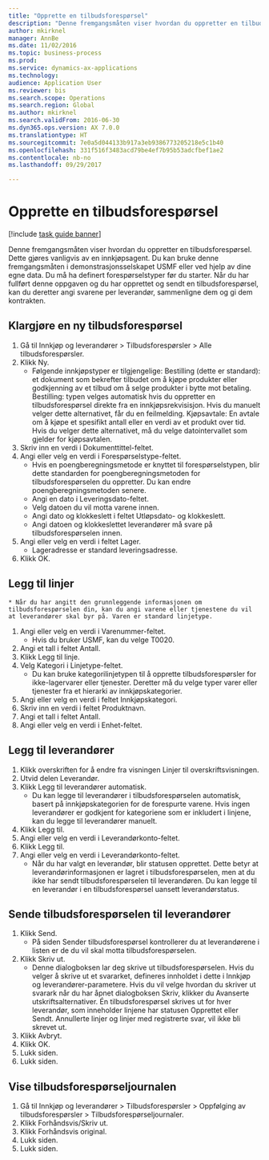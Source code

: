 ```yaml
--- 
title: "Opprette en tilbudsforespørsel"
description: "Denne fremgangsmåten viser hvordan du oppretter en tilbudsforespørsel."
author: mkirknel
manager: AnnBe
ms.date: 11/02/2016
ms.topic: business-process
ms.prod: 
ms.service: dynamics-ax-applications
ms.technology: 
audience: Application User
ms.reviewer: bis
ms.search.scope: Operations
ms.search.region: Global
ms.author: mkirknel
ms.search.validFrom: 2016-06-30
ms.dyn365.ops.version: AX 7.0.0
ms.translationtype: HT
ms.sourcegitcommit: 7e0a5d044133b917a3eb9386773205218e5c1b40
ms.openlocfilehash: 331f516f3483acd79be4ef7b95b53adcfbef1ae2
ms.contentlocale: nb-no
ms.lasthandoff: 09/29/2017

---
```

# <a name="create-a-request-for-quotation"></a>Opprette en tilbudsforespørsel

[!include [task guide banner](../../includes/task-guide-banner.md)]

Denne fremgangsmåten viser hvordan du oppretter en tilbudsforespørsel. Dette gjøres vanligvis av en innkjøpsagent. Du kan bruke denne fremgangsmåten i demonstrasjonsselskapet USMF eller ved hjelp av dine egne data. Du må ha definert forespørselstyper før du starter. Når du har fullført denne oppgaven og du har opprettet og sendt en tilbudsforespørsel, kan du deretter angi svarene per leverandør, sammenligne dem og gi dem kontrakten.


## <a name="prepare-a-new-rfq"></a>Klargjøre en ny tilbudsforespørsel
1. Gå til Innkjøp og leverandører > Tilbudsforespørsler > Alle tilbudsforespørsler.
2. Klikk Ny.
    * Følgende innkjøpstyper er tilgjengelige: Bestilling (dette er standard): et dokument som bekrefter tilbudet om å kjøpe produkter eller godkjenning av et tilbud om å selge produkter i bytte mot betaling. Bestilling: typen velges automatisk hvis du oppretter en tilbudsforespørsel direkte fra en innkjøpsrekvisisjon. Hvis du manuelt velger dette alternativet, får du en feilmelding. Kjøpsavtale: En avtale om å kjøpe et spesifikt antall eller en verdi av et produkt over tid. Hvis du velger dette alternativet, må du velge datointervallet som gjelder for kjøpsavtalen.  
3. Skriv inn en verdi i Dokumenttittel-feltet.
4. Angi eller velg en verdi i Forespørselstype-feltet.
    * Hvis en poengberegningsmetode er knyttet til forespørselstypen, blir dette standarden for poengberegningsmetoden for tilbudsforespørselen du oppretter. Du kan endre poengberegningsmetoden senere.  
    * Angi en dato i Leveringsdato-feltet.  
    * Velg datoen du vil motta varene innen.  
    * Angi dato og klokkeslett i feltet Utløpsdato- og klokkeslett.  
    * Angi datoen og klokkeslettet leverandører må svare på tilbudsforespørselen innen.  
5. Angi eller velg en verdi i feltet Lager.
    * Lageradresse er standard leveringsadresse.  
6. Klikk OK.

## <a name="add-lines"></a>Legg til linjer
    * Når du har angitt den grunnleggende informasjonen om tilbudsforespørselen din, kan du angi varene eller tjenestene du vil at leverandører skal byr på. Varen er standard linjetype.   
1. Angi eller velg en verdi i Varenummer-feltet.
    * Hvis du bruker USMF, kan du velge T0020.  
2. Angi et tall i feltet Antall.
3. Klikk Legg til linje.
4. Velg Kategori i Linjetype-feltet.
    * Du kan bruke kategorilinjetypen til å opprette tilbudsforespørsler for ikke-lagervarer eller tjenester. Deretter må du velge typer varer eller tjenester fra et hierarki av innkjøpskategorier.  
5. Angi eller velg en verdi i feltet Innkjøpskategori.
6. Skriv inn en verdi i feltet Produktnavn.
7. Angi et tall i feltet Antall.
8. Angi eller velg en verdi i Enhet-feltet.

## <a name="add-vendors"></a>Legg til leverandører
1. Klikk overskriften for å endre fra visningen Linjer til overskriftsvisningen. 
2. Utvid delen Leverandør.
3. Klikk Legg til leverandører automatisk.
    * Du kan legge til leverandører i tilbudsforespørselen automatisk, basert på innkjøpskategorien for de forespurte varene. Hvis ingen leverandører er godkjent for kategoriene som er inkludert i linjene, kan du legge til leverandører manuelt.  
4. Klikk Legg til.
5. Angi eller velg en verdi i Leverandørkonto-feltet.
6. Klikk Legg til.
7. Angi eller velg en verdi i Leverandørkonto-feltet.
    * Når du har valgt en leverandør, blir statusen opprettet. Dette betyr at leverandørinformasjonen er lagret i tilbudsforespørselen, men at du ikke har sendt tilbudsforespørselen til leverandøren. Du kan legge til en leverandør i en tilbudsforespørsel uansett leverandørstatus.  

## <a name="send-the-rfq-to-vendors"></a>Sende tilbudsforespørselen til leverandører
1. Klikk Send.
    * På siden Sender tilbudsforespørsel kontrollerer du at leverandørene i listen er de du vil skal motta tilbudsforespørselen.  
2. Klikk Skriv ut.
    * Denne dialogboksen lar deg skrive ut tilbudsforespørselen. Hvis du velger å skrive ut et svararket, defineres innholdet i dette i Innkjøp og leverandører-parametere. Hvis du vil velge hvordan du skriver ut svarark når du har åpnet dialogboksen Skriv, klikker du Avanserte utskriftsalternativer. Én tilbudsforespørsel skrives ut for hver leverandør, som inneholder linjene har statusen Opprettet eller Sendt. Annullerte linjer og linjer med registrerte svar, vil ikke bli skrevet ut.   
3. Klikk Avbryt.
4. Klikk OK.
5. Lukk siden.
6. Lukk siden.

## <a name="view-the-rfq-journal"></a>Vise tilbudsforespørseljournalen
1. Gå til Innkjøp og leverandører > Tilbudsforespørsler > Oppfølging av tilbudsforespørsler > Tilbudsforespørseljournaler.
2. Klikk Forhåndsvis/Skriv ut.
3. Klikk Forhåndsvis original.
4. Lukk siden.
5. Lukk siden.


